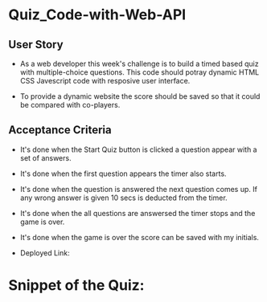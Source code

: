 # Quiz_Code-with-Web-API

## User Story

* As a web developer this week's challenge is to build a timed based quiz with multiple-choice questions. This code should potray dynamic HTML CSS Javescript code with resposive user interface.

* To provide a dynamic website the score should be saved so that it could be compared with co-players.

## Acceptance Criteria
* It's done when the Start Quiz button is clicked a question appear with a set of answers.
* It's done when the first question appears the timer also starts.
* It's done when the question is answered the next question comes up. If any wrong answer is given 10 secs is deducted from the timer.
* It's done when the all questions are answersed the timer stops and the game is over.
* It's done when the game is over the score can be saved with my initials.


* Deployed Link:


# Snippet of the Quiz:

